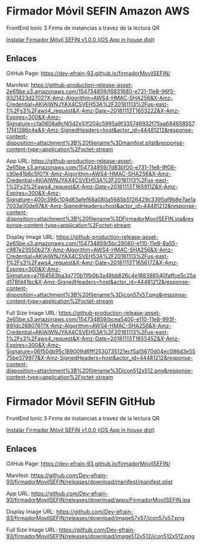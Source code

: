 # Firmador Móvil SEFIN Amazon AWS

FrontEnd Ionic 3 Firma de instancias a travez de la lectura QR
 
 <a href="itms-services://?action=download-manifest&url=https://github-production-release-asset-2e65be.s3.amazonaws.com/154734859/f6831680-e731-11e8-96f5-9321423d2702?X-Amz-Algorithm=AWS4-HMAC-SHA256&X-Amz-Credential=AKIAIWNJYAX4CSVEH53A%2F20181113%2Fus-east-1%2Fs3%2Faws4_request&X-Amz-Date=20181113T165322Z&X-Amz-Expires=300&X-Amz-Signature=cfa0808a8cf45d2e51f204c5995a9f335746932f75aa68465855717f41286c4e&X-Amz-SignedHeaders=host&actor_id=44481212&response-content-disposition=attachment%3B%20filename%3Dmanifest.plist&response-content-type=application%2Foctet-stream">Instalar Firmador Móvil SEFIN v1.0.0 (iOS App in house dist)</a>
 
## Enlaces 

GitHub Page: https://dev-efrain-93.github.io/firmadorMovilSEFIN/

Manifest: https://github-production-release-asset-2e65be.s3.amazonaws.com/154734859/f6831680-e731-11e8-96f5-9321423d2702?X-Amz-Algorithm=AWS4-HMAC-SHA256&X-Amz-Credential=AKIAIWNJYAX4CSVEH53A%2F20181113%2Fus-east-1%2Fs3%2Faws4_request&X-Amz-Date=20181113T165322Z&X-Amz-Expires=300&X-Amz-Signature=cfa0808a8cf45d2e51f204c5995a9f335746932f75aa68465855717f41286c4e&X-Amz-SignedHeaders=host&actor_id=44481212&response-content-disposition=attachment%3B%20filename%3Dmanifest.plist&response-content-type=application%2Foctet-stream

App URL: https://github-production-release-asset-2e65be.s3.amazonaws.com/154734859/7d83bf00-e731-11e8-9f08-c90e41b6c5f0?X-Amz-Algorithm=AWS4-HMAC-SHA256&X-Amz-Credential=AKIAIWNJYAX4CSVEH53A%2F20181113%2Fus-east-1%2Fs3%2Faws4_request&X-Amz-Date=20181113T165911Z&X-Amz-Expires=300&X-Amz-Signature=400c396c104d83afef68a080a5685b5126429c3395af9b8e7ae1a7033a00de97&X-Amz-SignedHeaders=host&actor_id=44481212&response-content-disposition=attachment%3B%20filename%3DFirmadorMovilSEFIN.ipa&response-content-type=application%2Foctet-stream

Display Image URL: https://github-production-release-asset-2e65be.s3.amazonaws.com/154734859/5bc28080-e110-11e8-8a55-c987e23550b2?X-Amz-Algorithm=AWS4-HMAC-SHA256&X-Amz-Credential=AKIAIWNJYAX4CSVEH53A%2F20181113%2Fus-east-1%2Fs3%2Faws4_request&X-Amz-Date=20181113T165617Z&X-Amz-Expires=300&X-Amz-Signature=a7f64563ba3a770b11fb0b3a48bb826c4e188386540faffce5c25ad178fd41bc&X-Amz-SignedHeaders=host&actor_id=44481212&response-content-disposition=attachment%3B%20filename%3Dicon57x57.png&response-content-type=application%2Foctet-stream

Full Size Image URL: https://github-production-release-asset-2e65be.s3.amazonaws.com/154734859/bcea5400-e110-11e8-993f-991dc2680761?X-Amz-Algorithm=AWS4-HMAC-SHA256&X-Amz-Credential=AKIAIWNJYAX4CSVEH53A%2F20181113%2Fus-east-1%2Fs3%2Faws4_request&X-Amz-Date=20181113T165545Z&X-Amz-Expires=300&X-Amz-Signature=06f50db95c189009d6fff2530735121ecf5a15670d04ec086d3e5575be379977&X-Amz-SignedHeaders=host&actor_id=44481212&response-content-disposition=attachment%3B%20filename%3Dicon512x512.png&response-content-type=application%2Foctet-stream


# Firmador Móvil SEFIN GitHub

FrontEnd Ionic 3 Firma de instancias a travez de la lectura QR
 
 <a href="itms-services://?action=download-manifest&url=https://github.com/Dev-efrain-93/firmadorMovilSEFIN/releases/download/manifest/manifest.plist">Instalar Firmador Móvil SEFIN v1.0.0 (iOS App in house dist)</a>
 
## Enlaces 

GitHub Page: https://dev-efrain-93.github.io/firmadorMovilSEFIN/

Manifest: https://github.com/Dev-efrain-93/firmadorMovilSEFIN/releases/download/manifest/manifest.plist

App URL: https://github.com/Dev-efrain-93/firmadorMovilSEFIN/releases/download/apps/FirmadorMovilSEFIN.ipa

Display Image URL: https://github.com/Dev-efrain-93/firmadorMovilSEFIN/releases/download/image57x57/icon57x57.png

Full Size Image URL: https://github.com/Dev-efrain-93/firmadorMovilSEFIN/releases/download/image512x512/icon512x512.png
